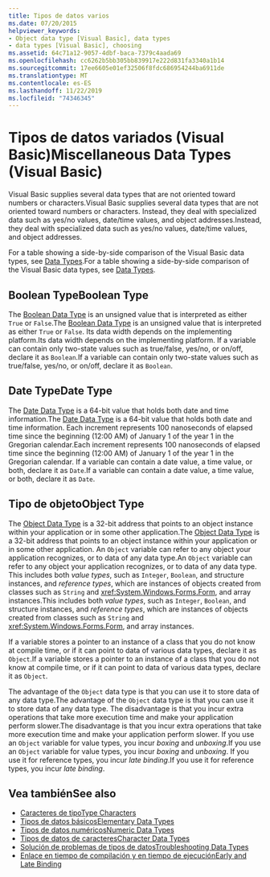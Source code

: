 ```yaml
---
title: Tipos de datos varios
ms.date: 07/20/2015
helpviewer_keywords:
- Object data type [Visual Basic], data types
- data types [Visual Basic], choosing
ms.assetid: 64c71a12-9057-4dbf-baca-7379c4aada69
ms.openlocfilehash: cc6262b5bb305bb839917e222d831fa3340a1b14
ms.sourcegitcommit: 17ee6605e01ef32506f8fdc686954244ba6911de
ms.translationtype: MT
ms.contentlocale: es-ES
ms.lasthandoff: 11/22/2019
ms.locfileid: "74346345"
---
```

# <a name="miscellaneous-data-types-visual-basic"></a><span data-ttu-id="db5e1-102">Tipos de datos variados (Visual Basic)</span><span class="sxs-lookup"><span data-stu-id="db5e1-102">Miscellaneous Data Types (Visual Basic)</span></span>
<span data-ttu-id="db5e1-103">Visual Basic supplies several data types that are not oriented toward numbers or characters.</span><span class="sxs-lookup"><span data-stu-id="db5e1-103">Visual Basic supplies several data types that are not oriented toward numbers or characters.</span></span> <span data-ttu-id="db5e1-104">Instead, they deal with specialized data such as yes/no values, date/time values, and object addresses.</span><span class="sxs-lookup"><span data-stu-id="db5e1-104">Instead, they deal with specialized data such as yes/no values, date/time values, and object addresses.</span></span>  
  
 <span data-ttu-id="db5e1-105">For a table showing a side-by-side comparison of the Visual Basic data types, see [Data Types](../../../../visual-basic/language-reference/data-types/index.md).</span><span class="sxs-lookup"><span data-stu-id="db5e1-105">For a table showing a side-by-side comparison of the Visual Basic data types, see [Data Types](../../../../visual-basic/language-reference/data-types/index.md).</span></span>  
  
## <a name="boolean-type"></a><span data-ttu-id="db5e1-106">Boolean Type</span><span class="sxs-lookup"><span data-stu-id="db5e1-106">Boolean Type</span></span>  
 <span data-ttu-id="db5e1-107">The [Boolean Data Type](../../../../visual-basic/language-reference/data-types/boolean-data-type.md) is an unsigned value that is interpreted as either `True` or `False`.</span><span class="sxs-lookup"><span data-stu-id="db5e1-107">The [Boolean Data Type](../../../../visual-basic/language-reference/data-types/boolean-data-type.md) is an unsigned value that is interpreted as either `True` or `False`.</span></span> <span data-ttu-id="db5e1-108">Its data width depends on the implementing platform.</span><span class="sxs-lookup"><span data-stu-id="db5e1-108">Its data width depends on the implementing platform.</span></span> <span data-ttu-id="db5e1-109">If a variable can contain only two-state values such as true/false, yes/no, or on/off, declare it as `Boolean`.</span><span class="sxs-lookup"><span data-stu-id="db5e1-109">If a variable can contain only two-state values such as true/false, yes/no, or on/off, declare it as `Boolean`.</span></span>  
  
## <a name="date-type"></a><span data-ttu-id="db5e1-110">Date Type</span><span class="sxs-lookup"><span data-stu-id="db5e1-110">Date Type</span></span>  
 <span data-ttu-id="db5e1-111">The [Date Data Type](../../../../visual-basic/language-reference/data-types/date-data-type.md) is a 64-bit value that holds both date and time information.</span><span class="sxs-lookup"><span data-stu-id="db5e1-111">The [Date Data Type](../../../../visual-basic/language-reference/data-types/date-data-type.md) is a 64-bit value that holds both date and time information.</span></span> <span data-ttu-id="db5e1-112">Each increment represents 100 nanoseconds of elapsed time since the beginning (12:00 AM) of January 1 of the year 1 in the Gregorian calendar.</span><span class="sxs-lookup"><span data-stu-id="db5e1-112">Each increment represents 100 nanoseconds of elapsed time since the beginning (12:00 AM) of January 1 of the year 1 in the Gregorian calendar.</span></span> <span data-ttu-id="db5e1-113">If a variable can contain a date value, a time value, or both, declare it as `Date`.</span><span class="sxs-lookup"><span data-stu-id="db5e1-113">If a variable can contain a date value, a time value, or both, declare it as `Date`.</span></span>  
  
## <a name="object-type"></a><span data-ttu-id="db5e1-114">Tipo de objeto</span><span class="sxs-lookup"><span data-stu-id="db5e1-114">Object Type</span></span>  
 <span data-ttu-id="db5e1-115">The [Object Data Type](../../../../visual-basic/language-reference/data-types/object-data-type.md) is a 32-bit address that points to an object instance within your application or in some other application.</span><span class="sxs-lookup"><span data-stu-id="db5e1-115">The [Object Data Type](../../../../visual-basic/language-reference/data-types/object-data-type.md) is a 32-bit address that points to an object instance within your application or in some other application.</span></span> <span data-ttu-id="db5e1-116">An `Object` variable can refer to any object your application recognizes, or to data of any data type.</span><span class="sxs-lookup"><span data-stu-id="db5e1-116">An `Object` variable can refer to any object your application recognizes, or to data of any data type.</span></span> <span data-ttu-id="db5e1-117">This includes both *value types*, such as `Integer`, `Boolean`, and structure instances, and *reference types*, which are instances of objects created from classes such as `String` and <xref:System.Windows.Forms.Form>, and array instances.</span><span class="sxs-lookup"><span data-stu-id="db5e1-117">This includes both *value types*, such as `Integer`, `Boolean`, and structure instances, and *reference types*, which are instances of objects created from classes such as `String` and <xref:System.Windows.Forms.Form>, and array instances.</span></span>  
  
 <span data-ttu-id="db5e1-118">If a variable stores a pointer to an instance of a class that you do not know at compile time, or if it can point to data of various data types, declare it as `Object`.</span><span class="sxs-lookup"><span data-stu-id="db5e1-118">If a variable stores a pointer to an instance of a class that you do not know at compile time, or if it can point to data of various data types, declare it as `Object`.</span></span>  
  
 <span data-ttu-id="db5e1-119">The advantage of the `Object` data type is that you can use it to store data of any data type.</span><span class="sxs-lookup"><span data-stu-id="db5e1-119">The advantage of the `Object` data type is that you can use it to store data of any data type.</span></span> <span data-ttu-id="db5e1-120">The disadvantage is that you incur extra operations that take more execution time and make your application perform slower.</span><span class="sxs-lookup"><span data-stu-id="db5e1-120">The disadvantage is that you incur extra operations that take more execution time and make your application perform slower.</span></span> <span data-ttu-id="db5e1-121">If you use an `Object` variable for value types, you incur *boxing* and *unboxing*.</span><span class="sxs-lookup"><span data-stu-id="db5e1-121">If you use an `Object` variable for value types, you incur *boxing* and *unboxing*.</span></span> <span data-ttu-id="db5e1-122">If you use it for reference types, you incur *late binding*.</span><span class="sxs-lookup"><span data-stu-id="db5e1-122">If you use it for reference types, you incur *late binding*.</span></span>  
  
## <a name="see-also"></a><span data-ttu-id="db5e1-123">Vea también</span><span class="sxs-lookup"><span data-stu-id="db5e1-123">See also</span></span>

- [<span data-ttu-id="db5e1-124">Caracteres de tipo</span><span class="sxs-lookup"><span data-stu-id="db5e1-124">Type Characters</span></span>](../../../../visual-basic/programming-guide/language-features/data-types/type-characters.md)
- [<span data-ttu-id="db5e1-125">Tipos de datos básicos</span><span class="sxs-lookup"><span data-stu-id="db5e1-125">Elementary Data Types</span></span>](../../../../visual-basic/programming-guide/language-features/data-types/elementary-data-types.md)
- [<span data-ttu-id="db5e1-126">Tipos de datos numéricos</span><span class="sxs-lookup"><span data-stu-id="db5e1-126">Numeric Data Types</span></span>](../../../../visual-basic/programming-guide/language-features/data-types/numeric-data-types.md)
- [<span data-ttu-id="db5e1-127">Tipos de datos de caracteres</span><span class="sxs-lookup"><span data-stu-id="db5e1-127">Character Data Types</span></span>](../../../../visual-basic/programming-guide/language-features/data-types/character-data-types.md)
- [<span data-ttu-id="db5e1-128">Solución de problemas de tipos de datos</span><span class="sxs-lookup"><span data-stu-id="db5e1-128">Troubleshooting Data Types</span></span>](../../../../visual-basic/programming-guide/language-features/data-types/troubleshooting-data-types.md)
- [<span data-ttu-id="db5e1-129">Enlace en tiempo de compilación y en tiempo de ejecución</span><span class="sxs-lookup"><span data-stu-id="db5e1-129">Early and Late Binding</span></span>](../../../../visual-basic/programming-guide/language-features/early-late-binding/index.md)
